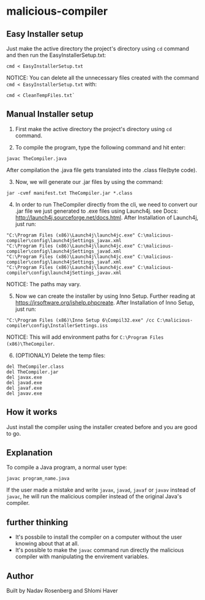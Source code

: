 # malicious-compiler
## Easy Installer setup
Just make the active directory the project's directory using `cd` command and then run the EasyInstallerSetup.txt:
```
cmd < EasyInstallerSetup.txt
```
NOTICE: You can delete all the unnecessary files created with the command `cmd < EasyInstallerSetup.txt` with: 
```
cmd < CleanTempFiles.txt`
```

## Manual Installer setup
1. First make the active directory the project's directory using `cd` command.

2. To compile the program, type the following command and hit enter: 
```
javac TheCompiler.java
```
After compilation the .java file gets translated into the .class file(byte code).

3. Now, we will generate our .jar files by using the command:
```
jar -cvmf manifest.txt TheCompiler.jar *.class
```

4. In order to run TheCompiler directly from the cli, we need to convert our .jar file we just generated to .exe files using Launch4j. see Docs: http://launch4j.sourceforge.net/docs.html. After Installation of Launch4j, just run:
```
"C:\Program Files (x86)\Launch4j\launch4jc.exe" C:\malicious-compiler\config\launch4jSettings_javax.xml
"C:\Program Files (x86)\Launch4j\launch4jc.exe" C:\malicious-compiler\config\launch4jSettings_javad.xml
"C:\Program Files (x86)\Launch4j\launch4jc.exe" C:\malicious-compiler\config\launch4jSettings_javaf.xml
"C:\Program Files (x86)\Launch4j\launch4jc.exe" C:\malicious-compiler\config\launch4jSettings_javav.xml
```
NOTICE: The paths may vary.

5. Now we can create the installer by using Inno Setup. Further reading at https://jrsoftware.org/ishelp.phpcreate. After Installation of Inno Setup, just run:
```
"C:\Program Files (x86)\Inno Setup 6\Compil32.exe" /cc C:\malicious-compiler\config\InstallerSettings.iss
```
NOTICE: This will add environment paths for `C:\Program Files (x86)\TheCompiler`.

6. (OPTIONALY) Delete the temp files:
```
del TheCompiler.class
del TheCompiler.jar
del javax.exe
del javad.exe
del javaf.exe
del javav.exe
```


## How it works
Just install the compiler using the installer created before and you are good to go.


## Explanation
To compile a Java program, a normal user type:
```
javac program_name.java
```
If the user made a mistake and write `javax`, `javad`, `javaf` or `javav` instead of `javac`, he will run the malicious compiler instead of the original Java's compiler.


## further thinking
* It's possbile to install the compiler on a computer without the user knowing about that at all.
* It's possible to make the `javac` command run directly the malicious compiler with manipulating the envirement variables. 

## Author
Built by Nadav Rosenberg and Shlomi Haver
